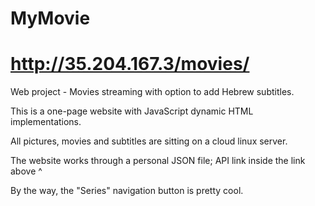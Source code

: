 # MyMovie

# http://35.204.167.3/movies/

Web project - Movies streaming with option to add Hebrew subtitles.

This is a one-page website with JavaScript dynamic HTML implementations.

All pictures, movies and subtitles are sitting on a cloud linux server.

The website works through a personal JSON file; API link inside the link above ^





By the way, the "Series" navigation button is pretty cool.
